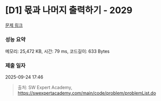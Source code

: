 # [D1] 몫과 나머지 출력하기 - 2029 

[문제 링크](https://swexpertacademy.com/main/code/problem/problemDetail.do?contestProbId=AV5QGNvKAtEDFAUq) 

### 성능 요약

메모리: 25,472 KB, 시간: 79 ms, 코드길이: 633 Bytes

### 제출 일자

2025-09-24 17:46



> 출처: SW Expert Academy, https://swexpertacademy.com/main/code/problem/problemList.do